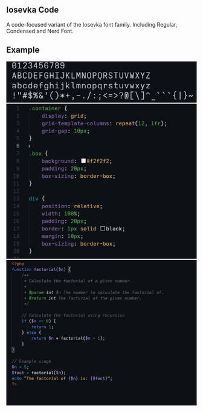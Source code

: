 ## Iosevka Code

A code-focused variant of the Iosevka font family.
Including Regular, Condensed and Nerd Font.

## Example

![Example Image](Demo/example.png)
![Example CSS Image](Demo/example_css.png)
![Example PHP Image](Demo/example_php.png)
